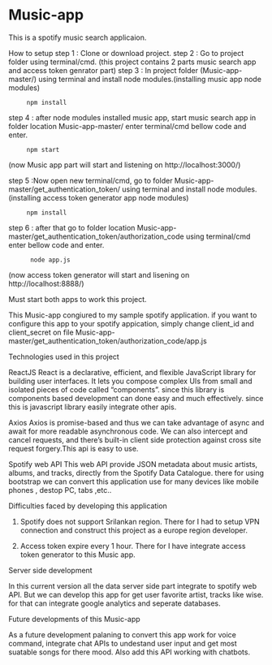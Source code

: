 # Music-app
This is a spotify music search applicaion.

How to setup
step 1 : Clone or download project.
step 2 : Go to project folder using terminal/cmd.
(this project contains 2 parts music search app and access token genrator part)
step 3 : In project folder (Music-app-master/) using terminal and install node modules.(installing music app node modules)

         npm install 
         
step 4 : after node modules installed music app, start music search app in folder location Music-app-master/ enter terminal/cmd bellow code and enter.


         npm start
(now Music app part will start and listening on http://localhost:3000/)

step 5 :Now open new terminal/cmd, go to folder Music-app-master/get_authentication_token/ using terminal and install node modules.(installing access token generator app node modules)

         npm install

step 6 : after that go to folder location Music-app-master/get_authentication_token/authorization_code using terminal/cmd enter bellow code and enter.
          
          node app.js
(now access token generator will start and lisening on http://localhost:8888/)

Must start both apps to work this project.


This Music-app congiured to my sample spotify application. if you want to configure this app to your spotify appication, simply change client_id and client_secret on file Music-app-master/get_authentication_token/authorization_code/app.js

Technologies used in this project

ReactJS
React is a declarative, efficient, and flexible JavaScript library for building user interfaces. It lets you compose complex UIs from small and isolated pieces of code called “components”. since this library is components based development can done easy and much effectively. since this is javascript library easily integrate other apis.

Axios
Axios is promise-based and thus we can take advantage of async and await for more readable asynchronous code. We can also intercept and cancel requests, and there’s built-in client side protection against cross site request forgery.This api is easy to use.

Spotify web API 
This web API provide JSON metadata about music artists, albums, and tracks, directly from the Spotify Data Catalogue. there for using bootstrap we can convert this application use for many devices like mobile phones , destop PC, tabs ,etc..


Difficulties faced by developing this application

1. Spotify does not support Srilankan region.
   There for I had to setup VPN connection and construct this project as a europe region developer.

2. Access token expire every 1 hour.
   There for I have integrate access token generator to this Music app.
   
Server side development

 In this current version all the data server side part integrate to spotify web API. But we can develop this app for get user favorite artist, tracks like wise. for that can integrate google analytics and seperate databases.
 
Future developments of this Music-app

 As a future development palaning to convert this app work for voice command, integrate chat APIs to undestand user input and get most suatable songs for there mood. Also add this API working with chatbots.



